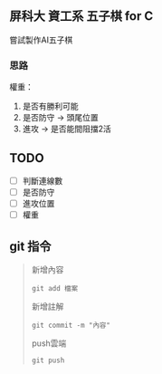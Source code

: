## 屏科大 資工系 五子棋 for C
嘗試製作AI五子棋
### 思路
權重：
1. 是否有勝利可能
2. 是否防守 -> 頭尾位置
3. 進攻 -> 是否能間阻擋2活

## TODO
- [ ] 判斷連線數
- [ ] 是否防守
- [ ] 進攻位置
- [ ] 權重
## git 指令
>新增內容
> ```git
> git add 檔案
> ```
>新增註解
> ```git
> git commit -m "內容"
> ```
>push雲端
> ``` git
> git push
> ``` 